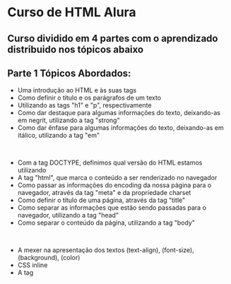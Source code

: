 # Curso de HTML Alura

## Curso dividido em 4 partes com o aprendizado distribuido nos tópicos abaixo

## Parte 1 Tópicos Abordados:

* Uma introdução ao HTML e às suas tags
* Como definir o título e os parágrafos de um texto
* Utilizando as tags "h1" e "p", respectivamente
* Como dar destaque para algumas informações do texto, deixando-as em negrit, utilizando a tag "strong"
* Como dar ênfase para algumas informações do texto, deixando-as em itálico, utilizando a tag "em" 

<br>

* Com a tag DOCTYPE, definimos qual versão do HTML estamos utilizando
* A tag "html", que marca o conteúdo a ser renderizado no navegador
* Como passar as informações do encoding da nossa página para o navegador, através da tag "meta" e da propriedade charset
* Como definir o título de uma página, através da tag "title"
* Como separar as informações que estão sendo passadas para o navegador, utilizando a tag "head"
* Como separar o conteúdo da página, utilizando a tag "body"

<br>

* A mexer na apresentação dos textos (text-align), (font-size), (background), (color)
* CSS inline
* A tag <style>
* Dentro da tag, podemos colocar marcações de CSS referentes aos elementos que temos no nosso HTML
* A apresentação do CSS com um arquivo externo
* Como funciona o estilo em cascata do CSS
* Como importar um arquivo externo de CSS dentro da nossa página HTML
* Como representar cores no CSS, através do nome da cor, através do seu hexadecimal, através do seu RGB

<br>

* Removendo os CSS inline e colocando-os no arquivo CSS externo
* Como criar um ID para marcar especificamente um elemento
* Como fazer referência a esse ID no CSS
* Como adicionar uma imagem à nossa página
* Como ajustar a altura do elemento, através da propriedade height
* Como ajustar a largura do elemento, através da propriedade width
* Como ajustar o espaçamento interno do elemento, através da propriedade padding
* Como ajustar o espaçamento externo do elemento, através da propriedade margin

<br>

* Listas não-ordenadas e listas ordenadas
* Para cada um dos itens da lista, utilizamos a tag "li"
* O conceito das classes no CSS
* Como referenciar uma classe no CSS
* Divisões de conteúdo, utilizando a tag "div"
* Os comportamentos inline e block

<br>

* Cabeçalho da página e como criá-lo
* Não é recomendado criar estilos usando tags
* O ideal é usarmos classes para tudo

<br>

## Parte 2 Tópicos Abordados:

* Lista HTML não ordenada

* A criar links para outras páginas, sejam elas do nosso projeto ou páginas externas
* Um reforço aos estilos inline e block
* Como transformar o texto para ter todas as letras maiúsculas
* Como deixar o texto em negrito com CSS
* Como remover a decoração do texto

<br>

* Como remover os estilos que o navegador cria automaticamente
* Como funciona os posicionamentos static, relative e absolute dos elementos
* Como posicionar o cabeçalho da nossa página

<br>

* A tag main, para o conteúdo principal da nossa página
* A criar listas complexas, com títulos, imagens e parágrafos
* Inline-block

<br>

* Através do CSS, aplicar bordas nos elementos.
* Os diferentes tipos de bordas.
* A deixar a borda arredondada.

<br>

* Algumas pseudo-classes CSS
* hover, quando o usuário passa o cursor sobre o elemento
* active, quando um elemento está sendo ativado pelo usuário
* A mudar a cor do texto e/ou da borda de um elemento, quando o usuário passar o cursor sobre o mesmo
* A mudar a cor da borda de um elemento, quando o mesmo estiver sendo ativado pelo usuário

<br>

* A tag footer, para o rodapé da nossa página
* Que, com CSS, podemos colocar uma imagem de fundo em um elemento
* Quando colocamos uma imagem de fundo em um elemento, o CSS, por padrão, copia e cola a imagem diversas vezes até ocupar todo o espaço do elemento
* A tabela Unicode

<br>

## Parte 3 Tópicos Abordados:

* Um pouco sobre os formulários
* Como criar um formulário HTML
* A tag que o representa é a <form>
* A tag <input>, para a entrada de dados do usuário
* A criar uma etiqueta para o input, com a tag <label>
* A conectar um input com o seu label
* Colocamos um id para o input e associamos esse id ao atributo for do label
* Alguns tipos de input, como text e submit
* Que label possui o display inline e o input possui display inline-block
* A estilizar o nosso formulário

<br>

* O textarea, para entradas de texto de mais de uma linha
* O input do tipo radio
* Como agrupar vários input do tipo radio, impedindo que mais de um input seja selecionado
* O input do tipo checkbox
* Que podemos criar um input dentro de um label, assim associando-os
* Mais estilizações para a nossa página
* Como funciona a hierarquia no CSS
* O select, que é seletor, um campo de seleção de um item, e o option, que representa cada opção do seletor

<br>

* Alguns tipos de inputs para celular: email, tel, number, password, date, datetime, month e search
* Como não permitir que um campo não seja preenchido, através do atributo required
* Como exibir uma sugestão de preenchimento para os campos, através do atributo placeholder
* Como deixar uma opção marcada por padrão nos nossos input radio e checkbox, através do atributo checked
* Como estruturar melhor o nosso código com fieldset e legend
* Como adicionar uma alternativa à imagem, descrevendo-a, com o atributo alt

<br>

* Como estilizar o botão de envio de formulário
* A realizar transições nos nossos elementos, com a propriedade CSS transition
* A modificar o estilo do ponteiro do mouse, quando passar por cima de determinado elemento, através da propriedade CSS cursor
* A realizar transformações nos nossos elementos, como aumentar proporcionalmente a escala de determinado elemento ou rotacioná-lo, através da propriedade CSS transform

<br>

* A criar uma tabela HTML
* A tag table, que representa a tabela
* A tag tr, que representa a linha da tabela
* A tag td, que representa a célula da tabela
* A tag thead, que representa o cabeçalho da tabela
* A tag tbody, que representa o corpo da tabela
* A tag th, que representa a célula do cabeçalho da tabela
* A tag tfoot, que representa o rodapé da tabela

<br>

## Parte 4 Tópicos Abordados:

* A ajustar a página principal para utilizar os mesmos padrões da página de produtos
* Medidas proporcionais com CSS
* Como funciona a flutuação dos elementos e como modificá-la, com a propriedade float do CSS
* Como limpar o float, com a propriedade clear do CSS

<br>

* A utilizar fontes externas nas nossas páginas(Google Fonts)
* Como incorporar um mapa à nossa página(Youtube)
* Como incorporar um vídeo à nossa página(Goggle Maps)

<br>

* A melhorar mais ainda a semântica da página principal, com novas divisões, classes, etc
* Novas pseudo-classes
* Como aplicar um background gradiente na página
* Pseudo-elementos

<br>

* Seletores avançados CSS
* Seletor >, para acessar os filhos de determinado elemento. Por exemplo, para acessar todos os p dentro de main:
main > p {
}
* Seletor +, para acessar o primeiro irmão de determinado elemento. Por exemplo, para acessar o primeiro p após um img:
img + p {
}
* Seletor ~, para acessar todos os irmãos de determinado elemento. Por exemplo, para acessar todos os p após um img:
img ~ p {
}
* Seletor not, para acessar os elementos, exceto algum. Por exemplo, para acessar todos os p dentro de main, exceto o p que tem id missao:
main p:not(#missao) {
}
* Como fazer contas com CSS, com a propriedade calc

<br>

* Como manipular a opacidade dos elementos, com a propriedade CSS opacity
* Como manipular a opacidade das cores
* Como adicionar um sombreamento em volta dos elementos, com a propriedade CSS box-shadow
* Como adicionar um sombreamento em textos, com a propriedade CSS text-shadow

<br>

* Design responsivo: como ajustar o estilo da nossa página de acordo com o tamanho da tela do dispositivo que a acesse
* Meta tag de Viewport
* Media Queries

<br>

